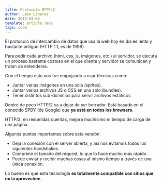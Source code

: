 ```yaml
---
title: Protocolo HTTP/2
author: Lean Linares
date: 2015-03-03
template: article.jade
tags: code
---
```


El protocolo de intercambio de datos que usa la web hoy en día es lento y bastante antiguo (HTTP 1.1, es de 1999).

Para pedir cada archivo (html, css, js, imágenes, etc.) al servidor, se ejecuta un proceso bastante costoso en el que cliente y servidor se comunican y tratan de entenderse.

Con el tiempo esto nos fue empujando a usar técnicas como:

- Juntar varias imágenes en una sola (sprites).
- Juntar varios archivos JS o CSS en uno solo (bundles).
- Tener distintos sub-dominios para servir archivos estáticos.

Dentro de poco HTTP/2 va a dejar de ser borrador. Está basado en el conocido SPDY (de Google) que **ya está en todos los browsers**.

HTTP/2, en resumidas cuentas, mejora muchísimo el tiempo de carga de una página.

Algunos puntos importantes sobre esta versión:

- Deja la conexión con el server abierta, y así nos evitamos todos los siguientes handshakes.
- Comprime el tamaño del request, lo que lo hace mucho más rápido.
- Puede enviar y recibir muchas cosas al mismo tiempo a través de una única conexión.

Lo bueno es que esta tecnología **es totalmente compatible con sitios que no la aprovechen**.
